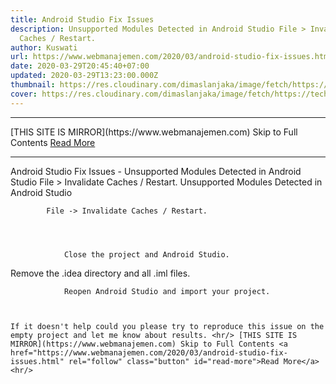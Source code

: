 ```yaml
---
title: Android Studio Fix Issues
description: Unsupported Modules Detected in Android Studio File > Invalidate
  Caches / Restart.
author: Kuswati
url: https://www.webmanajemen.com/2020/03/android-studio-fix-issues.html
date: 2020-03-29T20:45:40+07:00
updated: 2020-03-29T13:23:00.000Z
thumbnail: https://res.cloudinary.com/dimaslanjaka/image/fetch/https://techcrunch.com/wp-content/uploads/2017/02/android-studio-logo.png?w=730&crop=1
cover: https://res.cloudinary.com/dimaslanjaka/image/fetch/https://techcrunch.com/wp-content/uploads/2017/02/android-studio-logo.png?w=730&crop=1
---
```


<hr/> [THIS SITE IS MIRROR](https://www.webmanajemen.com) Skip to Full Contents <a href="https://www.webmanajemen.com/2020/03/android-studio-fix-issues.html" rel="follow" class="button" id="read-more">Read More</a> <hr/> Android Studio Fix Issues - Unsupported Modules Detected in Android Studio File > Invalidate Caches / Restart. Unsupported Modules Detected in Android Studio
     
        
            File -> Invalidate Caches / Restart.         
    
    
        
            
                Close the project and Android Studio.             
            
Remove the .idea directory and all                .iml files.             
            
                Reopen Android Studio and import your project.             
        
    

    If it doesn't help could you please try to reproduce this issue on the     empty project and let me know about results. <hr/> [THIS SITE IS MIRROR](https://www.webmanajemen.com) Skip to Full Contents <a href="https://www.webmanajemen.com/2020/03/android-studio-fix-issues.html" rel="follow" class="button" id="read-more">Read More</a> <hr/>